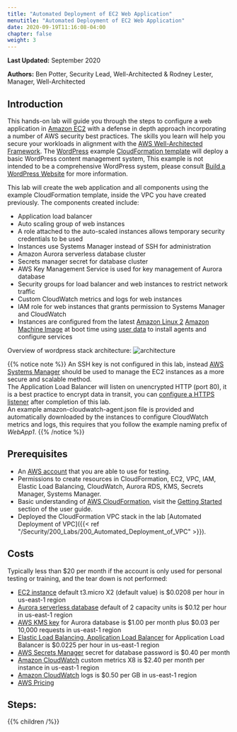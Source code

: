 ```yaml
---
title: "Automated Deployment of EC2 Web Application"
menutitle: "Automated Deployment of EC2 Web Application"
date: 2020-09-19T11:16:08-04:00
chapter: false
weight: 3
---
```


**Last Updated:** September 2020

**Authors:** Ben Potter, Security Lead, Well-Architected & Rodney Lester, Manager, Well-Architected

## Introduction

This hands-on lab will guide you through the steps to configure a web application in [Amazon EC2](https://aws.amazon.com/ec2/) with a defense in depth approach incorporating a number of AWS security best practices. The skills you learn will help you secure your workloads in alignment with the [AWS Well-Architected Framework](https://aws.amazon.com/architecture/well-architected/).
The [WordPress](https://wordpress.org/) example [CloudFormation template](/Security/200_Automated_Deployment_of_EC2_Web_Application/Code/wordpress.yaml) will deploy a basic WordPress  content management system, This example is not intended to be a comprehensive WordPress system, please consult [Build a WordPress Website](https://aws.amazon.com/getting-started/projects/build-wordpress-website/) for more information.

This lab will create the web application and all components using the example CloudFormation template, inside the VPC you have created previously. The components created include:

* Application load balancer
* Auto scaling group of web instances
* A role attached to the auto-scaled instances allows temporary security credentials to be used
* Instances use Systems Manager instead of SSH for administration
* Amazon Aurora serverless database cluster
* Secrets manager secret for database cluster
* AWS Key Management Service is used for key management of Aurora database
* Security groups for load balancer and web instances to restrict network traffic
* Custom CloudWatch metrics and logs for web instances
* IAM role for web instances that grants permission to Systems Manager and CloudWatch
* Instances are configured from the latest [Amazon Linux 2](https://aws.amazon.com/amazon-linux-2/) [Amazon Machine Image](https://docs.aws.amazon.com/AWSEC2/latest/UserGuide/AMIs.html) at boot time using [user data](https://docs.aws.amazon.com/AWSEC2/latest/UserGuide/user-data.html) to install agents and configure services

Overview of wordpress stack architecture:
![architecture](/Security/200_Automated_Deployment_of_EC2_Web_Application/Images/architecture.png)

{{% notice note %}}
An SSH key is not configured in this lab, instead [AWS Systems Manager](https://docs.aws.amazon.com/systems-manager/latest/userguide/what-is-systems-manager.html) should be used to manage the EC2 instances as a more secure and scalable method.  
The Application Load Balancer will listen on unencrypted HTTP (port 80), it is a best practice to encrypt data in transit, you can [configure a HTTPS listener](https://docs.aws.amazon.com/elasticloadbalancing/latest/application/create-https-listener.html) after completion of this lab.  
An example amazon-cloudwatch-agent.json file is provided and automatically downloaded by the instances to configure CloudWatch metrics and logs, this requires that you follow the example naming prefix of *WebApp1*.
{{% /notice %}}

## Prerequisites

- An [AWS account](https://portal.aws.amazon.com/gp/aws/developer/registration/index.html) that you are able to use for testing.
- Permissions to create resources in CloudFormation, EC2, VPC, IAM, Elastic Load Balancing, CloudWatch, Aurora RDS, KMS, Secrets Manager, Systems Manager.
- Basic understanding of [AWS CloudFormation](https://aws.amazon.com/cloudformation/), visit the [Getting Started](https://docs.aws.amazon.com/AWSCloudFormation/latest/UserGuide/GettingStarted.html) section of the user guide.
- Deployed the CloudFormation VPC stack in the lab [Automated Deployment of VPC]({{< ref "/Security/200_Labs/200_Automated_Deployment_of_VPC" >}}).

## Costs

Typically less than $20 per month if the account is only used for personal testing or training, and the tear down is not performed:

- [EC2 instance](https://aws.amazon.com/ec2/pricing/on-demand/) default t3.micro X2 (default value) is $0.0208 per hour in us-east-1 region
- [Aurora serverless database](https://aws.amazon.com/rds/aurora/pricing/?nc=sn&loc=4) default of 2 capacity units is $0.12 per hour in us-east-1 region
- [AWS KMS key](https://aws.amazon.com/kms/pricing/) for Aurora database is $1.00 per month plus $0.03 per 10,000 requests in us-east-1 region
- [Elastic Load Balancing, Application Load Balancer](https://aws.amazon.com/elasticloadbalancing/pricing/?nc=sn&loc=3) for Application Load Balancer is $0.0225 per hour in us-east-1 region
- [AWS Secrets Manager](https://aws.amazon.com/secrets-manager/pricing/) secret for database password is $0.40 per month
- [Amazon CloudWatch](https://aws.amazon.com/cloudwatch/pricing/) custom metrics X8 is $2.40 per month per instance in us-east-1 region
- [Amazon CloudWatch](https://aws.amazon.com/cloudwatch/pricing/) logs is $0.50 per GB in us-east-1 region
- [AWS Pricing](https://aws.amazon.com/pricing/)

## Steps:
{{% children /%}}
